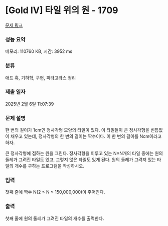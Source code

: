 # [Gold IV] 타일 위의 원 - 1709 

[문제 링크](https://www.acmicpc.net/problem/1709) 

### 성능 요약

메모리: 110760 KB, 시간: 3952 ms

### 분류

애드 혹, 기하학, 구현, 피타고라스 정리

### 제출 일자

2025년 2월 6일 11:07:39

### 문제 설명

<p>한 변의 길이가 1cm인 정사각형 모양의 타일이 있다. 이 타일들이 큰 정사각형을 빈틈없이 채우고 있는데, 정사각형의 한 변의 길이는 짝수이다. 이 한 변의 길이를 Ncm이라고 하자.</p>

<p>큰 정사각형에 접하는 원을 그린다. 정사각형을 이루고 있는 N×N개의 타일 중에는 원의 둘레가 그려진 타일도 있고, 그렇지 않은 타일도 있게 된다. 원의 둘레가 그려져 있는 타일의 개수를 구하는 프로그램을 작성하시오.</p>

### 입력 

 <p>첫째 줄에 짝수 N(2 ≤ N ≤ 150,000,000)이 주어진다.</p>

### 출력 

 <p>첫째 줄에 원의 둘레가 그려진 타일의 개수를 출력한다.</p>


